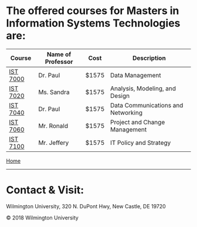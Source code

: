
# The offered courses for Masters in  Information Systems Technologies are:

|Course | Name of Professor |Cost | Description|
|---    | ---               | --- | ---|
| [IST 7000](ist7000.md) | Dr. Paul | $1575| Data Management|
| [IST 7020](ist7020.md) | Ms. Sandra | $1575| Analysis, Modeling, and Design|
| [IST 7040](ist7040.md) |Dr. Paul | $1575| Data Communications and Networking|
| [IST 7060](ist7060.md)| Mr. Ronald| $1575| Project and Change Management|
| [IST 7100](ist7100.md) | Mr. Jeffery| $1575 |IT Policy and Strategy|


[Home](https://tuojeanbaptiste.github.io/TeamC/)


---

# Contact & Visit: 
Wilmington University, 
320 N. 
DuPont Hwy, 
New Castle, DE 19720 

<div>
   &copy; 2018 Wilmington University
</div>
